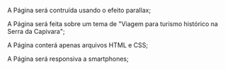 A Página será contruída usando o efeito parallax;

A Página será feita sobre um tema de "Viagem para turismo histórico na Serra da Capivara";

A Página conterá apenas arquivos HTML e CSS;

A Página será responsiva a smartphones;